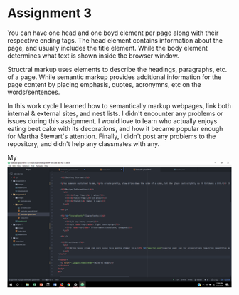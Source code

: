 # Assignment 3

You can have one head and one boyd element per page along with their respective ending tags.  The head element contains information about the page, and usually includes the title element.  While the body element determines what text is shown inside the browser window.

Structral markup uses elements to describe the headings, paragraphs, etc. of a page.  While semantic markup provides additional information for the page content by placing emphasis, quotes, acronymns, etc on the words/sentences.

In this work cycle I learned how to semantically markup webpages, link both internal & external sites, and nest lists.
I didn't encounter any problems or issues during this assignment.
I would love to learn who actually enjoys eating beet cake with its decorations, and how it became popular enough for Martha Stewart's attention.
Finally, I didn't post any problems to the repository, and didn't help any classmates with any.

My ![progress](./images/Assignment_3.png)
